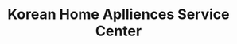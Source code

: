 ---
title: "Korean Home Aplliences Service Center"
url: /tarlac-city/korean-home-aplliences-service-center/
shop: Elektronik
---